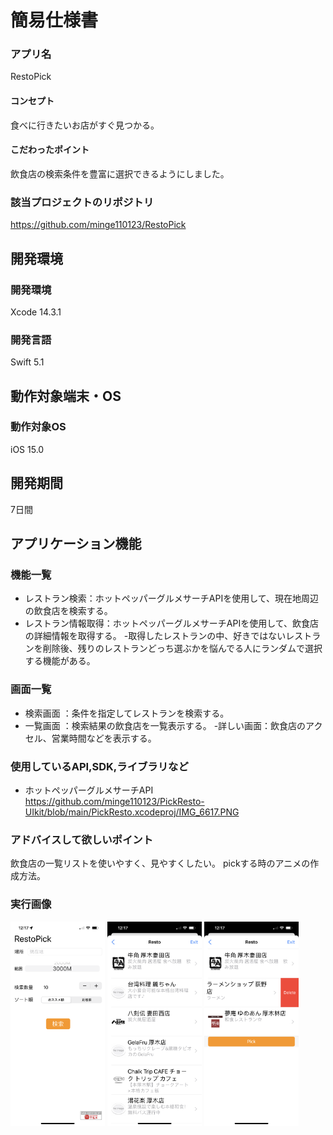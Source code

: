 # 簡易仕様書


### アプリ名
RestoPick

#### コンセプト
食べに行きたいお店がすぐ見つかる。

#### こだわったポイント
飲食店の検索条件を豊富に選択できるようにしました。



### 該当プロジェクトのリポジトリ
https://github.com/minge110123/RestoPick

## 開発環境
### 開発環境
Xcode 14.3.1

### 開発言語
Swift 5.1

## 動作対象端末・OS
### 動作対象OS
iOS 15.0

## 開発期間
7日間

## アプリケーション機能

### 機能一覧
- レストラン検索：ホットペッパーグルメサーチAPIを使用して、現在地周辺の飲食店を検索する。
- レストラン情報取得：ホットペッパーグルメサーチAPIを使用して、飲食店の詳細情報を取得する。
-取得したレストランの中、好きではないレストランを削除後、残りのレストランどっち選ぶかを悩んでる人にランダムで選択する機能がある。

### 画面一覧
- 検索画面 ：条件を指定してレストランを検索する。
- 一覧画面 ：検索結果の飲食店を一覧表示する。
-詳しい画面：飲食店のアクセル、営業時間などを表示する。

### 使用しているAPI,SDK,ライブラリなど
- ホットペッパーグルメサーチAPI
https://github.com/minge110123/PickResto-UIkit/blob/main/PickResto.xcodeproj/IMG_6617.PNG
### アドバイスして欲しいポイント
飲食店の一覧リストを使いやすく、見やすくしたい。
pickする時のアニメの作成方法。

### 実行画像
<img src="https://github.com/minge110123/PickResto-UIkit/blob/main/PickResto.xcodeproj/IMG_6617.PNG" width="30%" height="30%">
<img src="https://github.com/minge110123/PickResto-UIkit/blob/main/PickResto.xcodeproj/IMG_6618.PNG" width="30%" height="30%">
<img src="https://github.com/minge110123/PickResto-UIkit/blob/main/PickResto.xcodeproj/IMG_6619.PNG" width="30%" height="30%">
